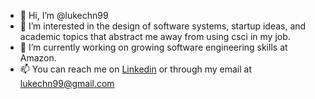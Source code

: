 - 👋 Hi, I’m @lukechn99
- 👀 I’m interested in the design of software systems, startup ideas, and academic topics that abstract me away from using csci in my job.
- 🌱 I’m currently working on growing software engineering skills at Amazon. 
- 📫 You can reach me on [Linkedin](https://www.linkedin.com/in/chen-luke/) or through my email at lukechn99@gmail.com

<!---
[![My Stats](https://github-readme-stats.vercel.app/api?username=lukechn99&show_icons=true&hide_border=true&&count_private=true&theme=transparent)](https://github.com/anuraghazra/github-readme-stats)

### My Languages

[![on Github](https://github-readme-stats-git-masterrstaa-rickstaa.vercel.app/api/top-langs/?username=lukechn99&hide_border=true&theme=transparent)](https://github.com/anuraghazra/github-readme-stats)
--->


<!---
lukechn99/lukechn99 is a ✨ special ✨ repository because its `README.md` (this file) appears on your GitHub profile.
You can click the Preview link to take a look at your changes.
--->
